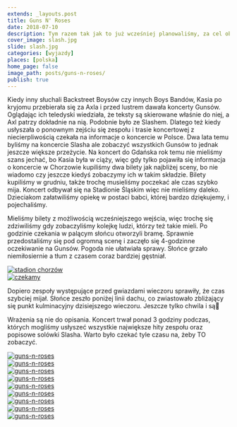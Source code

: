 ```yaml
---
extends: _layouts.post
title: Guns N' Roses
date: 2018-07-10
description: Tym razem tak jak to już wcześniej planowaliśmy, za cel obraliśmy sobie Skrzyczne.
cover_image: slash.jpg
slide: slash.jpg
categories: [wyjazdy]
places: [polska]
home_page: false
image_path: posts/guns-n-roses/
publish: true
---
```


Kiedy inny słuchali Backstreet Boysów czy innych Boys Bandów, Kasia po kryjomu przebierała się za Axla i przed lustrem dawała koncerty Gunsów. Oglądając ich teledyski wiedziała, że teksty są skierowane właśnie do niej, a Axl patrzy dokładnie na nią. Podobnie było ze Slashem. Dlatego też kiedy usłyszała o ponownym zejściu się zespołu i trasie koncertowej z niecierpliwością czekała na informacje o koncercie w Polsce. Dwa lata temu byliśmy na koncercie Slasha ale zobaczyć wszystkich Gunsów to jednak jeszcze większe przeżycie. Na koncert do Gdańska rok temu nie mieliśmy szans jechać, bo Kasia była w ciąży, więc gdy tylko pojawiła się informacja o koncercie w Chorzowie kupiliśmy dwa bilety jak najbliżej sceny, bo nie wiadomo czy jeszcze kiedyś zobaczymy ich w takim składzie. Bilety kupiliśmy w grudniu, także trochę musieliśmy poczekać ale czas szybko mija. Koncert odbywał się na Stadionie Śląskim więc nie mieliśmy daleko. Dzieciakom załatwiliśmy opiekę w postaci babci, której bardzo dziękujemy, i pojechaliśmy.

Mieliśmy bilety z możliwością wcześniejszego wejścia, więc trochę się zdziwiliśmy gdy zobaczyliśmy kolejkę ludzi, którzy też takie mieli. Po godzinie czekania w palącym słońcu otworzyli bramę. Sprawnie przedostaliśmy się pod ogromną scenę i zaczęło się 4-godzinne oczekiwanie na Gunsów. Pogoda nie ułatwiała sprawy. Słońce grzało niemiłosiernie a tłum z czasem coraz bardziej gęstniał.

<div class="flex items-stretch justify-between w-full my-8 flex-wrap">
    <div class="w-full sm:w-1/2 sm:pr-2">
        <a href="{{ $page->cloudinary }}{{ $page->postPhoto }}/{{ $page->cloudinaryId }}/{{ $page->image_path }}stadion.jpg">
            <img data-srcset="{{ $page->cloudinary }}{{ $page->postPhotoSmall }}/{{ $page->cloudinaryId }}/{{ $page->image_path }}stadion.jpg 768w,{{ $page->cloudinary }}{{ $page->postPhoto }}/{{ $page->cloudinaryId }}/{{ $page->image_path }}stadion.jpg 1400w" data-sizes="75vw,(min-width: 1024px) 900px" data-src="{{ $page->cloudinary }}{{ $page->postPhoto }}/{{ $page->cloudinaryId }}/{{ $page->image_path }}stadion.jpg" alt="stadion chorzów" class="lazy" loading="lazy">
        </a>
    </div>
    <div class="w-full mt-2 sm:mt-0 sm:w-1/2">
        <a href="{{ $page->cloudinary }}{{ $page->postPhoto }}/{{ $page->cloudinaryId }}/{{ $page->image_path }}czekamy.jpg">
            <img data-srcset="{{ $page->cloudinary }}{{ $page->postPhotoSmall }}/{{ $page->cloudinaryId }}/{{ $page->image_path }}czekamy.jpg 768w,{{ $page->cloudinary }}{{ $page->postPhoto }}/{{ $page->cloudinaryId }}/{{ $page->image_path }}czekamy.jpg 1400w" data-sizes="75vw,(min-width: 1024px) 900px" data-src="{{ $page->cloudinary }}{{ $page->postPhoto }}/{{ $page->cloudinaryId }}/{{ $page->image_path }}czekamy.jpg" alt="czekamy" class="lazy" loading="lazy">
        </a>
    </div>
</div>

Dopiero zespoły występujące przed gwiazdami wieczoru sprawiły, że czas szybciej mijał. Słońce zeszło poniżej linii dachu, co zwiastowało zbliżający się punkt kulminacyjny dzisiejszego wieczoru. Jeszcze tylko chwila i są🤘

Wrażenia są nie do opisania. Koncert trwał ponad 3 godziny podczas, których mogliśmy usłyszeć wszystkie największe hity zespołu oraz popisowe solówki Slasha. Warto było czekać tyle czasu na, żeby TO zobaczyć.

<div class="flex items-stretch justify-between w-full my-8 flex-wrap">
    <div class="w-full sm:w-1/3 sm:pr-2">
        <a href="{{ $page->cloudinary }}{{ $page->postPhoto }}/{{ $page->cloudinaryId }}/{{ $page->image_path }}guns-n-roses1.jpg">
            <img data-srcset="{{ $page->cloudinary }}{{ $page->postPhotoSmall }}/{{ $page->cloudinaryId }}/{{ $page->image_path }}guns-n-roses1.jpg 768w,{{ $page->cloudinary }}{{ $page->postPhoto }}/{{ $page->cloudinaryId }}/{{ $page->image_path }}guns-n-roses1.jpg 1400w" data-sizes="75vw,(min-width: 1024px) 900px" data-src="{{ $page->cloudinary }}{{ $page->postPhoto }}/{{ $page->cloudinaryId }}/{{ $page->image_path }}guns-n-roses1.jpg" alt="guns-n-roses" class="lazy" loading="lazy">
        </a>
    </div>
    <div class="w-full sm:w-1/3 sm:pr-2 mt-2 sm:mt-0">
        <a href="{{ $page->cloudinary }}{{ $page->postPhoto }}/{{ $page->cloudinaryId }}/{{ $page->image_path }}guns-n-roses2.jpg">
            <img data-srcset="{{ $page->cloudinary }}{{ $page->postPhotoSmall }}/{{ $page->cloudinaryId }}/{{ $page->image_path }}guns-n-roses2.jpg 768w,{{ $page->cloudinary }}{{ $page->postPhoto }}/{{ $page->cloudinaryId }}/{{ $page->image_path }}guns-n-roses2.jpg 1400w" data-sizes="75vw,(min-width: 1024px) 900px" data-src="{{ $page->cloudinary }}{{ $page->postPhoto }}/{{ $page->cloudinaryId }}/{{ $page->image_path }}guns-n-roses2.jpg" alt="guns-n-roses" class="lazy" loading="lazy">
        </a>
    </div>
    <div class="w-full sm:w-1/3 mt-2 sm:mt-0">
        <a href="{{ $page->cloudinary }}{{ $page->postPhoto }}/{{ $page->cloudinaryId }}/{{ $page->image_path }}guns-n-roses3.jpg">
            <img data-srcset="{{ $page->cloudinary }}{{ $page->postPhotoSmall }}/{{ $page->cloudinaryId }}/{{ $page->image_path }}guns-n-roses3.jpg 768w,{{ $page->cloudinary }}{{ $page->postPhoto }}/{{ $page->cloudinaryId }}/{{ $page->image_path }}guns-n-roses3.jpg 1400w" data-sizes="75vw,(min-width: 1024px) 900px" data-src="{{ $page->cloudinary }}{{ $page->postPhoto }}/{{ $page->cloudinaryId }}/{{ $page->image_path }}guns-n-roses3.jpg" alt="guns-n-roses" class="lazy" loading="lazy">
        </a>
    </div>
    <div class="w-full sm:w-1/3 sm:pr-2 mt-2">
        <a href="{{ $page->cloudinary }}{{ $page->postPhoto }}/{{ $page->cloudinaryId }}/{{ $page->image_path }}guns-n-roses4.jpg">
            <img data-srcset="{{ $page->cloudinary }}{{ $page->postPhotoSmall }}/{{ $page->cloudinaryId }}/{{ $page->image_path }}guns-n-roses4.jpg 768w,{{ $page->cloudinary }}{{ $page->postPhoto }}/{{ $page->cloudinaryId }}/{{ $page->image_path }}guns-n-roses4.jpg 1400w" data-sizes="75vw,(min-width: 1024px) 900px" data-src="{{ $page->cloudinary }}{{ $page->postPhoto }}/{{ $page->cloudinaryId }}/{{ $page->image_path }}guns-n-roses4.jpg" alt="guns-n-roses" class="lazy" loading="lazy">
        </a>
    </div>
    <div class="w-full sm:w-1/3 sm:pr-2 mt-2">
        <a href="{{ $page->cloudinary }}{{ $page->postPhoto }}/{{ $page->cloudinaryId }}/{{ $page->image_path }}guns-n-roses5.jpg">
            <img data-srcset="{{ $page->cloudinary }}{{ $page->postPhotoSmall }}/{{ $page->cloudinaryId }}/{{ $page->image_path }}guns-n-roses5.jpg 768w,{{ $page->cloudinary }}{{ $page->postPhoto }}/{{ $page->cloudinaryId }}/{{ $page->image_path }}guns-n-roses5.jpg 1400w" data-sizes="75vw,(min-width: 1024px) 900px" data-src="{{ $page->cloudinary }}{{ $page->postPhoto }}/{{ $page->cloudinaryId }}/{{ $page->image_path }}guns-n-roses5.jpg" alt="guns-n-roses" class="lazy" loading="lazy">
        </a>
    </div>
    <div class="w-full sm:w-1/3 mt-2">
        <a href="{{ $page->cloudinary }}{{ $page->postPhoto }}/{{ $page->cloudinaryId }}/{{ $page->image_path }}guns-n-roses7.jpg">
            <img data-srcset="{{ $page->cloudinary }}{{ $page->postPhotoSmall }}/{{ $page->cloudinaryId }}/{{ $page->image_path }}guns-n-roses7.jpg 768w,{{ $page->cloudinary }}{{ $page->postPhoto }}/{{ $page->cloudinaryId }}/{{ $page->image_path }}guns-n-roses7.jpg 1400w" data-sizes="75vw,(min-width: 1024px) 900px" data-src="{{ $page->cloudinary }}{{ $page->postPhoto }}/{{ $page->cloudinaryId }}/{{ $page->image_path }}guns-n-roses7.jpg" alt="guns-n-roses" class="lazy" loading="lazy">
        </a>
    </div>
    <div class="w-full sm:w-1/3 sm:pr-2 mt-2">
        <a href="{{ $page->cloudinary }}{{ $page->postPhoto }}/{{ $page->cloudinaryId }}/{{ $page->image_path }}guns-n-roses8.jpg">
            <img data-srcset="{{ $page->cloudinary }}{{ $page->postPhotoSmall }}/{{ $page->cloudinaryId }}/{{ $page->image_path }}guns-n-roses8.jpg 768w,{{ $page->cloudinary }}{{ $page->postPhoto }}/{{ $page->cloudinaryId }}/{{ $page->image_path }}guns-n-roses8.jpg 1400w" data-sizes="75vw,(min-width: 1024px) 900px" data-src="{{ $page->cloudinary }}{{ $page->postPhoto }}/{{ $page->cloudinaryId }}/{{ $page->image_path }}guns-n-roses4.jpg" alt="guns-n-roses" class="lazy" loading="lazy">
        </a>
    </div>
    <div class="w-full sm:w-1/3 sm:pr-2 mt-2">
        <a href="{{ $page->cloudinary }}{{ $page->postPhoto }}/{{ $page->cloudinaryId }}/{{ $page->image_path }}guns-n-roses9.jpg">
            <img data-srcset="{{ $page->cloudinary }}{{ $page->postPhotoSmall }}/{{ $page->cloudinaryId }}/{{ $page->image_path }}guns-n-roses9.jpg 768w,{{ $page->cloudinary }}{{ $page->postPhoto }}/{{ $page->cloudinaryId }}/{{ $page->image_path }}guns-n-roses9.jpg 1400w" data-sizes="75vw,(min-width: 1024px) 900px" data-src="{{ $page->cloudinary }}{{ $page->postPhoto }}/{{ $page->cloudinaryId }}/{{ $page->image_path }}guns-n-roses9.jpg" alt="guns-n-roses" class="lazy" loading="lazy">
        </a>
    </div>
    <div class="w-full sm:w-1/3 mt-2">
        <a href="{{ $page->cloudinary }}{{ $page->postPhoto }}/{{ $page->cloudinaryId }}/{{ $page->image_path }}guns-n-roses10.jpg">
            <img data-srcset="{{ $page->cloudinary }}{{ $page->postPhotoSmall }}/{{ $page->cloudinaryId }}/{{ $page->image_path }}guns-n-roses10.jpg 768w,{{ $page->cloudinary }}{{ $page->postPhoto }}/{{ $page->cloudinaryId }}/{{ $page->image_path }}guns-n-roses10.jpg 1400w" data-sizes="75vw,(min-width: 1024px) 900px" data-src="{{ $page->cloudinary }}{{ $page->postPhoto }}/{{ $page->cloudinaryId }}/{{ $page->image_path }}guns-n-roses10.jpg" alt="guns-n-roses" class="lazy" loading="lazy">
        </a>
    </div>
</div>